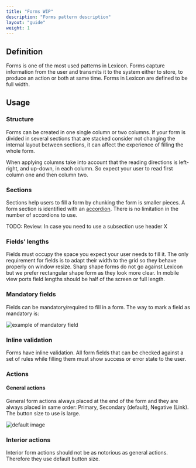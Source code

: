 ```yaml
---
title: "Forms WIP"
description: "Forms pattern description"
layout: "guide"
weight: 1
---
```


## Definition

Forms is one of the most used patterns in Lexicon. Forms capture information from the user and transmits it to the system either to store, to produce an action or both at same time. Forms in Lexicon are defined to be full width.

## Usage

### Structure

Forms can be created in one single column or two columns. If your form is divided in several sections that are stacked consider not changing the internal layout between sections, it can affect the experience of filling the whole form.

When applying columns take into account that the reading directions is left-right, and up-down, in each column. So expect your user to read first column one and then column two.

### Sections

Sections help users to fill a form by chunking the form is smaller pieces. A form section is identified with an [accordion](./panel.html). There is no limitation in the number of accordions to use.

TODO: Review: In case you need to use a subsection use header X

### Fields’ lengths

Fields must occupy the space you expect your user needs to fill it. The only requirement for fields is to adapt their width to the grid so they behave properly on window resize. Sharp shape forms do not go against Lexicon but we prefer rectangular shape form as they look more clear.
In mobile view ports field lengths should be half of the screen or full length.

### Mandatory fields

Fields can be mandatory/required to fill in a form. The way to mark a field as mandatory is:

![example of mandatory field](../../../images/textfieldMandatory.png)

### Inline validation

Forms have inline validation. All form fields that can be checked against a set of rules while filling them must show success or error state to the user.

### Actions

#### General actions

General form actions always placed at the end of the form and they are always placed in same order: Primary, Secondary (default), Negative (Link). The button size to use is large.

![default image](../../../images/lexiconDefault.png)

### Interior actions

Interior form actions should not be as notorious as general actions. Therefore they use default button size.





